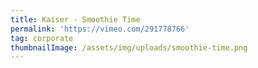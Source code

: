 ```yaml
---
title: Kaiser - Smoothie Time
permalink: 'https://vimeo.com/291778766'
tag: corporate
thumbnailImage: /assets/img/uploads/smoothie-time.png
---
```


